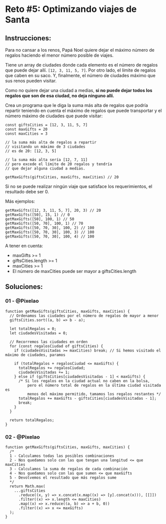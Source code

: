 # Reto #5: Optimizando viajes de Santa

## Instrucciones:

Para no cansar a los renos, Papá Noel quiere dejar el máximo número de regalos haciendo el menor número posible de viajes.

Tiene un array de ciudades donde cada elemento es el número de regalos que puede dejar allí. `[12, 3, 11, 5, 7]`. Por otro lado, el límite de regalos que caben en su saco. Y, finalmente, el número de ciudades máximo que sus renos pueden visitar.

Como no quiere dejar una ciudad a medias, **si no puede dejar todos los regalos que son de esa ciudad, no deja ninguno allí.**

Crea un programa que le diga la suma más alta de regalos que podría repartir teniendo en cuenta el máximo de regalos que puede transportar y el número máximo de ciudades que puede visitar:

```JS
const giftsCities = [12, 3, 11, 5, 7]
const maxGifts = 20
const maxCities = 3

// la suma más alta de regalos a repartir
// visitando un máximo de 3 ciudades
// es de 20: [12, 3, 5]

// la suma más alta sería [12, 7, 11]
// pero excede el límite de 20 regalos y tendría
// que dejar alguna ciudad a medias.

getMaxGifts(giftsCities, maxGifts, maxCities) // 20
```

Si no se puede realizar ningún viaje que satisface los requerimientos, el resultado debe ser 0.

Más ejemplos:

```JS
getMaxGifts([12, 3, 11, 5, 7], 20, 3) // 20
getMaxGifts([50], 15, 1) // 0
getMaxGifts([50], 100, 1) // 50
getMaxGifts([50, 70], 100, 1) // 70
getMaxGifts([50, 70, 30], 100, 2) // 100
getMaxGifts([50, 70, 30], 100, 3) // 100
getMaxGifts([50, 70, 30], 100, 4) // 100
```

A tener en cuenta:

- maxGifts >= 1
- giftsCities.length >= 1
- maxCities >= 1
- El número de maxCities puede ser mayor a giftsCities.length

## Soluciones:

### 01 - @Pixelao

```JS
function getMaxGifts(giftsCities, maxGifts, maxCities) {
  // Ordenamos las ciudades por el número de regalos de mayor a menor
  giftsCities.sort((a, b) => b - a);

  let totalRegalos = 0;
  let ciudadesVisitadas = 0;

  // Recorremos las ciudades en orden
  for (const regalosCiudad of giftsCities) {
    if (ciudadesVisitadas >= maxCities) break; // Si hemos visitado el máximo de ciudades, paramos

    if (totalRegalos + regalosCiudad <= maxGifts) {
      totalRegalos += regalosCiudad;
      ciudadesVisitadas += 1;
    } else if (giftsCities[ciudadesVisitadas - 1] < maxGifts) {
      /* Si los regalos en la ciudad actual no caben en la bolsa,
          pero el número total de regalos en la última ciudad visitada es
          menos del máximo permitido, tamamos los regalos restantes */
      totalRegalos += maxGifts - giftsCities[ciudadesVisitadas - 1];
      break;
    }
  }

  return totalRegalos;
}
```

### 02 - @Pixelao

```JS
function getMaxGifts(giftsCities, maxGifts, maxCities) {
  /*
  1 - Calculamos todas las posibles combinaciones
  2 - Nos quedamos solo con las que tengan una longitud <= que maxCities
  3 - Calculamos la suma de regalos de cada combinación
  4 - Nos quedamos solo con las que sumen <= que maxGifts
  5 - Devolvemos el resultado que más regalos sume
  */
  return Math.max(
    ...giftsCities
      .reduce((x, y) => x.concat(x.map((x) => [y].concat(x))), [[]])
      .filter((x) => x.length <= maxCities)
      .map((x) => x.reduce((a, b) => a + b, 0))
      .filter((x) => x <= maxGifts)
  );
}
```
